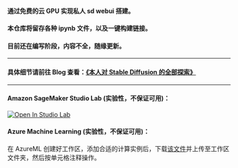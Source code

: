 #### 通过免费的云 GPU 实现私人 sd webui 搭建。
#### 本仓库将留存各种 ipynb 文件，以及一键构建链接。
#### 目前还在编写阶段，内容不全，随缘更新。
----
#### 具体细节请前往 Blog 查看：<a href="https://dwz.sxjeru.top/cHTD" target="_blank">《本人对 Stable Diffusion 的全部探索》</a>
----
#### Amazon SageMaker Studio Lab (实验性，不保证可用)：
[![Open In Studio Lab](https://studiolab.sagemaker.aws/studiolab.svg)](https://studiolab.sagemaker.aws/import/github/sxjeru/stable-diffusion-webui-freeCloud/blob/main/amazon-stablediffusionui-adapted-to-novelaileaks.ipynb)

#### Azure Machine Learning (实验性，不保证可用)：
在 AzureML 创建好工作区，添加合适的计算实例后，下载[该文件](https://github.com/sxjeru/stable-diffusion-webui-freeCloud/blob/main/azureml-stablediffusionui-adapted-to-novelaileaks.ipynb)并上传至工作区文件夹，然后按单元格注释操作。
